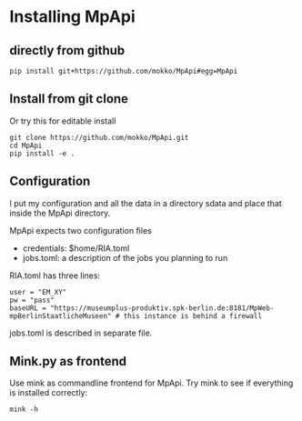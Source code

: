 # Installing MpApi
## directly from github
```
pip install git+https://github.com/mokko/MpApi#egg=MpApi
```

## Install from git clone
Or try this for editable install 
```
git clone https://github.com/mokko/MpApi.git
cd MpApi
pip install -e .
```

## Configuration
I put my configuration and all the data in a directory sdata and 
place that inside the MpApi directory.

MpApi expects two configuration files 
- credentials: $home/RIA.toml
- jobs.toml: a description of the jobs you planning to run 

RIA.toml has three lines:
```
user = "EM_XY"
pw = "pass"
baseURL = "https://museumplus-produktiv.spk-berlin.de:8181/MpWeb-mpBerlinStaatlicheMuseen" # this instance is behind a firewall
```

jobs.toml is described in separate file.

## Mink.py as frontend
Use mink as commandline frontend for MpApi. 
Try mink to see if everything is installed correctly:

```
mink -h 
```